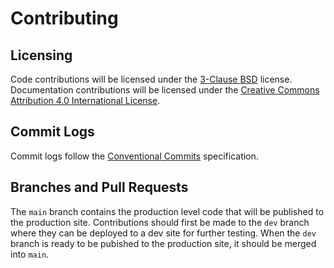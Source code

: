 # Contributing

## Licensing

Code contributions will be licensed under the [3-Clause BSD](https://opensource.org/licenses/BSD-3-Clause) license.
Documentation contributions will be licensed under the
[Creative Commons Attribution 4.0 International License](http://creativecommons.org/licenses/by/4.0/).

## Commit Logs

Commit logs follow the [Conventional Commits](https://www.conventionalcommits.org/en/v1.0.0/) specification.

## Branches and Pull Requests

The `main` branch contains the production level code that will be published to the production site. Contributions should
first be made to the `dev` branch where they can be deployed to a dev site for further testing. When the `dev` branch is
ready to be pubished to the production site, it should be merged into `main`.
